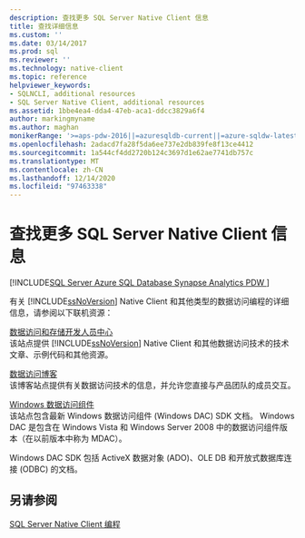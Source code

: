 ```yaml
---
description: 查找更多 SQL Server Native Client 信息
title: 查找详细信息
ms.custom: ''
ms.date: 03/14/2017
ms.prod: sql
ms.reviewer: ''
ms.technology: native-client
ms.topic: reference
helpviewer_keywords:
- SQLNCLI, additional resources
- SQL Server Native Client, additional resources
ms.assetid: 1bbe4ea4-dda4-47eb-aca1-ddcc3829a6f4
author: markingmyname
ms.author: maghan
monikerRange: '>=aps-pdw-2016||=azuresqldb-current||=azure-sqldw-latest||>=sql-server-2016||>=sql-server-linux-2017||=azuresqldb-mi-current'
ms.openlocfilehash: 2adacd7fa28f5da6ee737e2db839fe8f13ce4412
ms.sourcegitcommit: 1a544cf4dd2720b124c3697d1e62ae7741db757c
ms.translationtype: MT
ms.contentlocale: zh-CN
ms.lasthandoff: 12/14/2020
ms.locfileid: "97463338"
---
```

# <a name="finding-more-sql-server-native-client-information"></a>查找更多 SQL Server Native Client 信息
[!INCLUDE[SQL Server Azure SQL Database Synapse Analytics PDW ](../../includes/applies-to-version/sql-asdb-asdbmi-asa-pdw.md)]

  有关 [!INCLUDE[ssNoVersion](../../includes/ssnoversion-md.md)] Native Client 和其他类型的数据访问编程的详细信息，请参阅以下联机资源：  
  
 [数据访问和存储开发人员中心](https://go.microsoft.com/fwlink?linkid=4173)  
 该站点提供 [!INCLUDE[ssNoVersion](../../includes/ssnoversion-md.md)] Native Client 和其他数据访问技术的技术文章、示例代码和其他资源。  
  
 [数据访问博客](/archive/blogs/dataaccess/quick-update-re-data-access-blog)  
 该博客站点提供有关数据访问技术的信息，并允许您直接与产品团队的成员交互。  
  
 [Windows 数据访问组件](/previous-versions/windows/desktop/ms692897(v=vs.85))  
 该站点包含最新 Windows 数据访问组件 (Windows DAC) SDK 文档。 Windows DAC 是包含在 Windows Vista 和 Windows Server 2008 中的数据访问组件版本（在以前版本中称为 MDAC）。  
  
 Windows DAC SDK 包括 ActiveX 数据对象 (ADO)、OLE DB 和开放式数据库连接 (ODBC) 的文档。  
  

## <a name="see-also"></a>另请参阅  
 [SQL Server Native Client 编程](../../relational-databases/native-client/sql-server-native-client-programming.md)  
  
